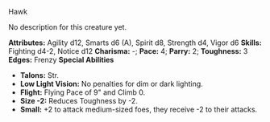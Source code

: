Hawk

No description for this creature yet.

**Attributes:** Agility d12, Smarts d6 (A), Spirit d8, Strength d4,
Vigor d6
**Skills:** Fighting d4-2, Notice d12
**Charisma:** -; **Pace:** 4; **Parry:** 2; **Toughness:** 3
**Edges:** Frenzy
**Special Abilities**
- **Talons:** Str.
- **Low Light Vision:** No penalties for dim or dark lighting.
- **Flight:** Flying Pace of 9" and Climb 0.
- **Size -2:** Reduces Toughness by -2.
- **Small:** +2 to attack medium-sized foes, they receive -2 to their
attacks.

